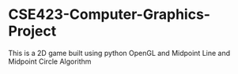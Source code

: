 # CSE423-Computer-Graphics-Project
This is a 2D game built using python OpenGL and Midpoint Line and Midpoint Circle Algorithm

